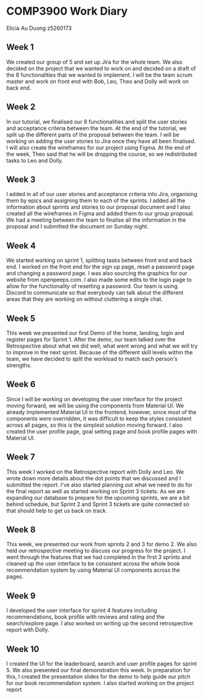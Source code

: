 # COMP3900 Work Diary
Elicia Au Duong z5260173

## Week 1
We created our group of 5 and set up Jira for the whole team. We also decided on the project that we wanted to work on and decided on a draft of the 8 functionalities that we wanted to implement. I will be the team scrum master and work on front end with Bob, Leo, Theo and Dolly will work on back end.

## Week 2
In our tutorial, we finalised our 8 functionalities and split the user stories and acceptance criteria between the team. At the end of the tutorial, we split up the different parts of the proposal between the team. I will be working on adding the user stories to Jira once they have all been finalised. I will also create the wireframes for our project using Figma. At the end of the week, Theo said that he will be dropping the course, so we redistributed tasks to Leo and Dolly.

## Week 3
I added in all of our user stories and acceptance criteria into Jira, organising them by epics and assigning them to each of the sprints. I added all the information about sprints and stories to our proposal document and I also created all the wireframes in Figma and added them to our group proposal. We had a meeting between the team to finalise all the information in the proposal and I submitted the document on Sunday night.

## Week 4 
We started working on sprint 1, splitting tasks between front end and back end. I worked on the front end for the sign up page, reset a password page and changing a password page. I was also sourcing the graphics for our website from openpeeps.com. I also made some edits to the login page to allow for the functionality of resetting a password. Our team is using Discord to communicate so that everybody can talk about the different areas that they are working on without cluttering a single chat. 

## Week 5
This week we presented our first Demo of the home, landing, login and register pages for Sprint 1. After the demo, our team talked over the Retrospective about what we did well, what went wrong and what we will try to improve in the next sprint. Because of the different skill levels within the team, we have decided to split the workload to match each person's strengths. 

## Week 6
Since I will be working on developing the user interface for the project moving forward, we will be using the components from Material UI. We already implemented Material UI in the frontend, however, since most of the components were overridden, it was difficult to keep the styles consistent across all pages, so this is the simplest solution moving forward. I also created the user profile page, goal setting page and book profile pages with Material UI.

## Week 7
This week I worked on the Retrospective report with Dolly and Leo. We wrote down more details about the dot points that we discussed and I submitted the report. I've also started planning out what we need to do for the final report as well as started working on Sprint 3 tickets. As we are expanding our database to prepare for the upcoming sprints, we are a bit behind schedule, but Sprint 2 and Sprint 3 tickets are quite connected so that should help to get us back on track.

## Week 8
This week, we presented our work from sprints 2 and 3 for demo 2. We also held our retrospective meeting to discuss our progress for the project. I  went through the features that we had completed in the first 3 sprints and cleaned up the user interface to be consistent across the whole book recommendation system by using Material UI components across the pages. 

## Week 9
I developed the user interface for sprint 4 features including recommendations, book profile with reviews and rating and the search/explore page. I also worked on writing up the second retrospective report with Dolly. 

## Week 10
I created the UI for the leaderboard, search and user profile pages for sprint 5. We also presented our final demonstration this week. In preparation for this, I created the presentation slides for the demo to help guide our pitch for our book recommendation system. I also started working on the project report 